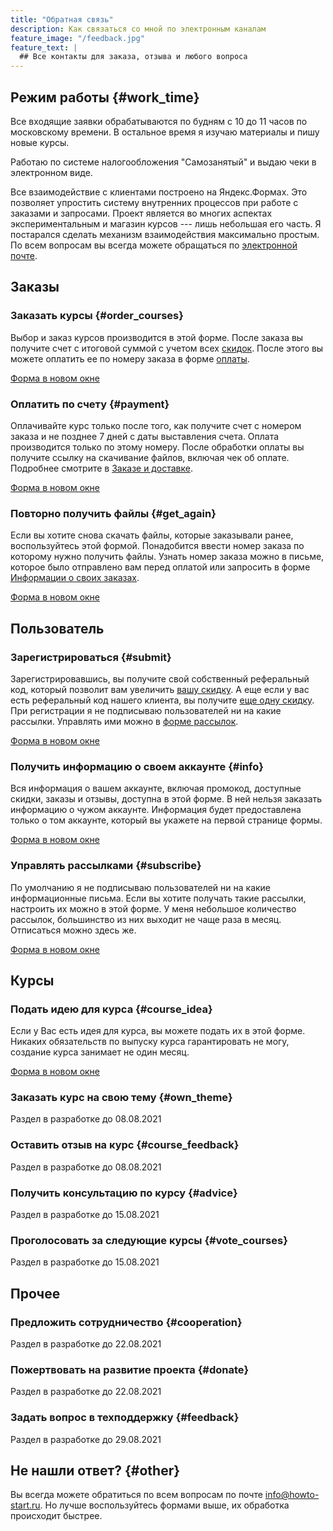 ```yaml
---
title: "Обратная связь"
description: Как связаться со мной по электронным каналам
feature_image: "/feedback.jpg"
feature_text: |
  ## Все контакты для заказа, отзыва и любого вопроса
---
```


## Режим работы {#work_time}

Все входящие заявки обрабатываются по будням c 10 до 11 часов по
московскому времени.  В остальное время я изучаю материалы и пишу
новые курсы.

Работаю по системе налогообложения "Самозанятый" и выдаю чеки в
электронном виде.

Все взаимодействие с клиентами построено на Яндекс.Формах.  Это
позволяет упростить систему внутренних процессов при работе с заказами
и запросами.  Проект является во многих аспектах экспериментальным и
магазин курсов --- лишь небольшая его часть.  Я постарался сделать
механизм взаимодействия максимально простым.  По всем вопросам вы
всегда можете обращаться по [электронной почте](#other).


## Заказы


### Заказать курсы {#order_courses}

Выбор и заказ курсов производится в этой форме.  После заказа вы
получите счет с итоговой суммой с учетом всех
[скидок](/buy.html#discount).  После этого вы можете оплатить ее по
номеру заказа в форме [оплаты](#payment).

<a href="https://forms.yandex.ru/u/60b39c5b9e15540a20f71f0a/" target="_blank">Форма в новом окне</a>


### Оплатить по счету {#payment}

Оплачивайте курс только после того, как получите счет с номером заказа
и не позднее 7 дней с даты выставления счета.  Оплата производится
только по этому номеру.  После обработки оплаты вы получите ссылку на
скачивание файлов, включая чек об оплате.  Подробнее смотрите в
[Заказе и доставке](/help/buy.html#buy).

<a href="https://forms.yandex.ru/u/60eea193c07d3f0c79e007b7/" target="_blank">Форма в новом окне</a>


### Повторно получить файлы {#get_again}

Если вы хотите снова скачать файлы, которые заказывали ранее,
воспользуйтесь этой формой.  Понадобится ввести номер заказа по
которому нужно получить файлы.  Узнать номер заказа можно в письме,
которое было отправлено вам перед оплатой или запросить в форме
[Информации о своих заказах](#info).

<a href="https://forms.yandex.ru/u/60f47c933282eebd5f4526d6/" target="_blank">Форма в новом окне</a>


## Пользователь


### Зарегистрироваться {#submit}

Зарегистрировавшись, вы получите свой собственный реферальный код,
который позволит вам увеличить [вашу скидку](/help/buy.html#referals).
А еще если у вас есть реферальный код нашего клиента, вы получите [еще
одну скидку](/help/buy.html#referer).  При регистрации я не
подписываю пользователей ни на какие рассылки.  Управлять ими можно в
[форме рассылок](#subscribe).

<a href="https://forms.yandex.ru/u/60fac642794b1751d567b16a/" target="_blank">Форма в новом окне</a>


### Получить информацию о своем аккаунте {#info}

Вся информация о вашем аккаунте, включая промокод, доступные скидки,
заказы и отзывы, доступна в этой форме.  В ней нельзя заказать
информацию о чужом аккаунте.  Информация будет предоставлена только о
том аккаунте, который вы укажете на первой странице формы.

<a href="https://forms.yandex.ru/u/60fd8b93cda4b6c989483398/" target="_blank">Форма в новом окне</a>


### Управлять рассылками {#subscribe}

По умолчанию я не подписываю пользователей ни на какие информационные
письма.  Если вы хотите получать такие рассылки, настроить их можно в
этой форме.  У меня небольшое количество рассылок, большинство из них
выходит не чаще раза в месяц.  Отписаться можно здесь же.

<a href="https://forms.yandex.ru/u/61041da2a4fa657d860213b5/" target="_blank">Форма в новом окне</a>


## Курсы


### Подать идею для курса {#course_idea}

Если у Вас есть идея для курса, вы можете подать их в этой форме.
Никаких обязательств по выпуску курса гарантировать не могу, создание
курса занимает не один месяц.

<a href="https://forms.yandex.ru/u/6106a20c93663ae0903da1cd/" target="_blank">Форма в новом окне</a>


### Заказать курс на свою тему {#own_theme}

Раздел в разработке до 08.08.2021


### Оставить отзыв на курс {#course_feedback}

Раздел в разработке до 08.08.2021


### Получить консультацию по курсу {#advice}

Раздел в разработке до 15.08.2021


### Проголосовать за следующие курсы {#vote_courses}

Раздел в разработке до 15.08.2021


## Прочее


### Предложить сотрудничество {#cooperation}

Раздел в разработке до 22.08.2021


### Пожертвовать на развитие проекта {#donate}

Раздел в разработке до 22.08.2021


### Задать вопрос в техподдержку {#feedback}

Раздел в разработке до 29.08.2021


## Не нашли ответ? {#other}

Вы всегда можете обратиться по всем вопросам по почте
[info@howto-start.ru](mailto:info@howto-start.ru).  Но лучше
воспользуйтесь формами выше, их обработка происходит быстрее.
